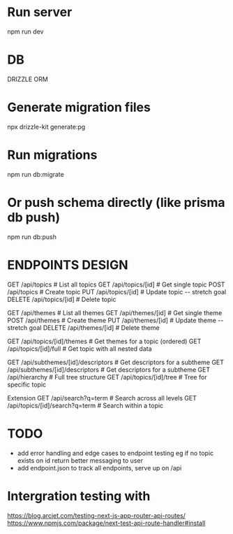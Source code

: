 # Run server

npm run dev

# DB

DRIZZLE ORM

# Generate migration files

npx drizzle-kit generate:pg

# Run migrations

npm run db:migrate

# Or push schema directly (like prisma db push)

npm run db:push

# ENDPOINTS DESIGN

GET /api/topics # List all topics
GET /api/topics/[id] # Get single topic
POST /api/topics # Create topic
PUT /api/topics/[id] # Update topic -- stretch goal
DELETE /api/topics/[id] # Delete topic

GET /api/themes # List all themes
GET /api/themes/[id] # Get single theme
POST /api/themes # Create theme
PUT /api/themes/[id] # Update theme -- stretch goal
DELETE /api/themes/[id] # Delete theme

GET /api/topics/[id]/themes # Get themes for a topic (ordered)
GET /api/topics/[id]/full # Get topic with all nested data

GET /api/subthemes/[id]/descriptors # Get descriptors for a subtheme
GET /api/subthemes/[id]/descriptors # Get descriptors for a subtheme
GET /api/hierarchy # Full tree structure
GET /api/topics/[id]/tree # Tree for specific topic

Extension
GET /api/search?q=term # Search across all levels
GET /api/topics/[id]/search?q=term # Search within a topic

# TODO
- add error handling and edge cases to endpoint testing eg if no topic exists on id return better messaging to user
- add endpoint.json to track all endpoints, serve up on /api


# Intergration testing with

https://blog.arcjet.com/testing-next-js-app-router-api-routes/
https://www.npmjs.com/package/next-test-api-route-handler#install
